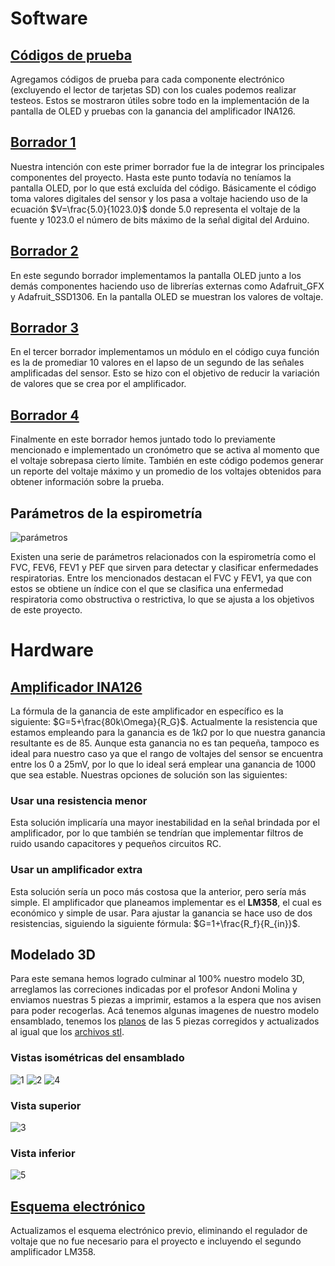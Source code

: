 # Software
## [Códigos de prueba](https://github.com/leomachiavello/FundBio2024-2/tree/main/Software/c%C3%B3digos_prueba)
Agregamos códigos de prueba para cada componente electrónico (excluyendo el lector de tarjetas SD) con los cuales podemos realizar testeos. Estos se mostraron útiles sobre todo en la implementación de la pantalla de OLED y pruebas con la ganancia del amplificador INA126.
## [Borrador 1](https://github.com/leomachiavello/FundBio2024-2/tree/main/Software/borradores/borrador1)
Nuestra intención con este primer borrador fue la de integrar los principales componentes del proyecto. Hasta este punto todavía no teníamos la pantalla OLED, por lo que está excluída del código. Básicamente el código toma valores digitales del sensor y los pasa a voltaje haciendo uso de la ecuación $V=\frac{5.0}{1023.0}$ donde 5.0 representa el voltaje de la fuente y 1023.0 el número de bits máximo de la señal digital del Arduino. 
## [Borrador 2](https://github.com/leomachiavello/FundBio2024-2/tree/main/Software/borradores/borrador2)
En este segundo borrador implementamos la pantalla OLED junto a los demás componentes haciendo uso de librerías externas como Adafruit_GFX y Adafruit_SSD1306. En la pantalla OLED se muestran los valores de voltaje.
## [Borrador 3](https://github.com/leomachiavello/FundBio2024-2/tree/main/Software/borradores/borrador3)
En el tercer borrador implementamos un módulo en el código cuya función es la de promediar 10 valores en el lapso de un segundo de las señales amplificadas del sensor. Esto se hizo con el objetivo de reducir la variación de valores que se crea por el amplificador. 
## [Borrador 4](https://github.com/leomachiavello/FundBio2024-2/tree/main/Software/borradores/borrador4)
Finalmente en este borrador hemos juntado todo lo previamente mencionado e implementado un cronómetro que se activa al momento que el voltaje sobrepasa cierto límite. También en este código podemos generar un reporte del voltaje máximo y un promedio de los voltajes obtenidos para obtener información sobre la prueba.
## Parámetros de la espirometría
![parámetros](https://github.com/leomachiavello/FundBio2024-2/blob/main/Im%C3%A1genes/par%C3%A1metros_espirometr%C3%ADa.jpeg?raw=true)

Existen una serie de parámetros relacionados con la espirometría como el FVC, FEV6, FEV1 y PEF que sirven para detectar y clasificar enfermedades respiratorias. Entre los mencionados destacan el FVC y FEV1, ya que con estos se obtiene un índice con el que se clasifica una enfermedad respiratoria como obstructiva o restrictiva, lo que se ajusta a los objetivos de este proyecto.
# Hardware
## [Amplificador INA126](https://github.com/leomachiavello/FundBio2024-2/blob/main/Hardware/Datasheets/INA126_datasheet.pdf)
La fórmula de la ganancia de este amplificador en específico es la siguiente: 
$G=5+\frac{80k\Omega}{R_G}$. Actualmente la resistencia que estamos empleando para la ganancia es de $1k\Omega$ por lo que nuestra ganancia resultante es de 85. Aunque esta ganancia no es tan pequeña, tampoco es ideal para nuestro caso ya que el rango de voltajes del sensor se encuentra entre los 0 a 25mV, por lo que lo ideal será emplear una ganancia de 1000 que sea estable. Nuestras opciones de solución son las siguientes:
### Usar una resistencia menor 
Esta solución implicaría una mayor inestabilidad en la señal brindada por el amplificador, por lo que también se tendrían que implementar filtros de ruido usando capacitores y pequeños circuitos RC.
### Usar un amplificador extra
Esta solución sería un poco más costosa que la anterior, pero sería más simple. El amplificador que planeamos implementar es el **LM358**, el cual es económico y simple de usar. Para ajustar la ganancia se hace uso de dos resistencias, siguiendo la siguiente fórmula: $G=1+\frac{R_f}{R_{in}}$.
## Modelado 3D
Para este semana hemos logrado culminar al 100% nuestro modelo 3D, arreglamos las correciones indicadas por el profesor Andoni Molina y enviamos nuestras 5 piezas a imprimir, estamos a la espera que nos avisen para poder recogerlas. Acá tenemos algunas imagenes de nuestro modelo ensamblado, tenemos los [planos](https://github.com/leomachiavello/FundBio2024-2/tree/main/Hardware/Planos%20finales) de las 5 piezas corregidos y actualizados al igual que los [archivos stl](https://github.com/leomachiavello/FundBio2024-2/tree/main/Hardware/Archivos%20STL).
### Vistas isométricas del ensamblado
![1](https://github.com/leomachiavello/FundBio2024-2/blob/main/Hardware/Dise%C3%B1o%20mec%C3%A1nico/Renders/Ensamblado/1.jpeg?raw=true)
![2](https://github.com/leomachiavello/FundBio2024-2/blob/main/Hardware/Dise%C3%B1o%20mec%C3%A1nico/Renders/Ensamblado/2.jpeg?raw=true)
![4](https://github.com/leomachiavello/FundBio2024-2/blob/main/Hardware/Dise%C3%B1o%20mec%C3%A1nico/Renders/Ensamblado/4.jpeg?raw=true)
### Vista superior
![3](https://github.com/leomachiavello/FundBio2024-2/blob/main/Hardware/Dise%C3%B1o%20mec%C3%A1nico/Renders/Ensamblado/3.jpeg?raw=true)
### Vista inferior
![5](https://github.com/leomachiavello/FundBio2024-2/blob/main/Hardware/Dise%C3%B1o%20mec%C3%A1nico/Renders/Ensamblado/5.jpeg?raw=true)
## [Esquema electrónico](https://github.com/leomachiavello/FundBio2024-2/blob/main/Hardware/Dise%C3%B1o%20electr%C3%B3nico/Esquema_electr%C3%B3nico.pdf)
Actualizamos el esquema electrónico previo, eliminando el regulador de voltaje que no fue necesario para el proyecto e incluyendo el segundo amplificador LM358.